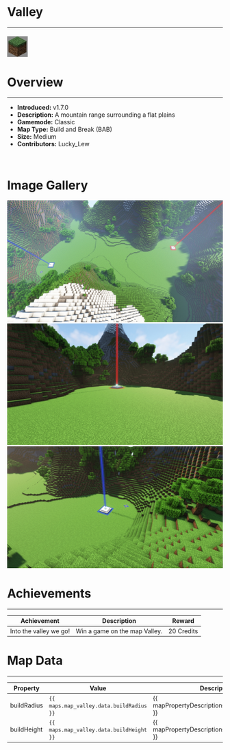 # Valley

***

#### ![valleyicon](../assets/icons/valley-icon.jpg)

# Overview
***
- **Introduced:** v1.7.0
- **Description:** A mountain range surrounding a flat plains
- **Gamemode:** Classic
- **Map Type:** Build and Break (BAB)
- **Size:** Medium
- **Contributors:** Lucky_Lew

<br />  

# Image Gallery
![Valley - Beacon](../assets/maps/valley/valley-overview.jpg '')
![Valley - Red Base](../assets/maps/valley/valley-redbase.jpg '')
![Valley - Blue Base](../assets/maps/valley/valley-bluebase.jpg '')

# Achievements
***

| Achievement | Description | Reward |
| ----- | ----- | ------ |
| Into the valley we go! | Win a game on the map Valley. | 20 Credits |



# Map Data
***

| Property | Value | Description |
| ----------- | ----------- | ------ |
| buildRadius |`{{ maps.map_valley.data.buildRadius }}`| {{ mapPropertyDescriptions.buildRadius.classic }} |
| buildHeight |`{{ maps.map_valley.data.buildHeight }}`| {{ mapPropertyDescriptions.buildHeight.classic }} |